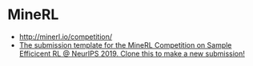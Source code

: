 # MineRL
* http://minerl.io/competition/
* [The submission template for the MineRL Competition on Sample Efficicent RL @ NeurIPS 2019. Clone this to make a new submission!](https://github.com/minerllabs/competition_submission_starter_template)
